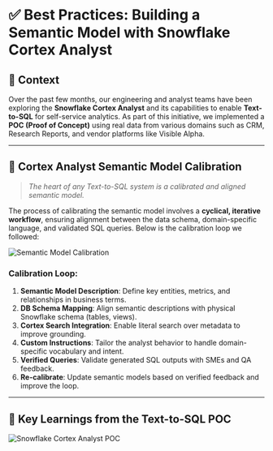 # ✅ Best Practices: Building a Semantic Model with Snowflake Cortex Analyst

## 📌 Context
Over the past few months, our engineering and analyst teams have been exploring the **Snowflake Cortex Analyst** and its capabilities to enable **Text-to-SQL** for self-service analytics. As part of this initiative, we implemented a **POC (Proof of Concept)** using real data from various domains such as CRM, Research Reports, and vendor platforms like Visible Alpha.

---

## 🧠 Cortex Analyst Semantic Model Calibration

> _The heart of any Text-to-SQL system is a calibrated and aligned semantic model._

The process of calibrating the semantic model involves a **cyclical, iterative workflow**, ensuring alignment between the data schema, domain-specific language, and validated SQL queries. Below is the calibration loop we followed:

![Semantic Model Calibration](attachment:23937a03-60e8-4009-bd4b-ff263a400bb3.png)

### Calibration Loop:
1. **Semantic Model Description**: Define key entities, metrics, and relationships in business terms.
2. **DB Schema Mapping**: Align semantic descriptions with physical Snowflake schema (tables, views).
3. **Cortex Search Integration**: Enable literal search over metadata to improve grounding.
4. **Custom Instructions**: Tailor the analyst behavior to handle domain-specific vocabulary and intent.
5. **Verified Queries**: Validate generated SQL outputs with SMEs and QA feedback.
6. **Re-calibrate**: Update semantic models based on verified feedback and improve the loop.

---

## 🧪 Key Learnings from the Text-to-SQL POC

![Snowflake Cortex Analyst POC](attachment:361bfb65-4cdd-)
